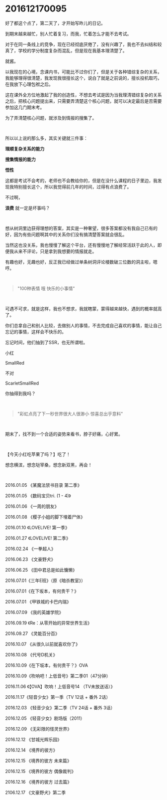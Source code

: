 # 201612170095

好了都这个点了，第二天了，才开始写昨儿的日记。

到期末越来越忙，别人忙着复习，而我，忙着怎么才能不去考试。

对于在同一条线上的竞争，现在已经彻底厌倦了，没有兴趣了，我也不去纠结和较真了，学校的学分制度复杂而混乱，但是现在我基本理清楚了。

就酱。

以我现在的心境，念课内书，可能比不过你们了，但是关于各种错综复杂的关系，我能够理得很清楚，我发现我很擅长这个，说白了就是之前说的，擅长投机取巧，在我放下心理包袱之后。

这在课外全方位地激起了我的创造性，不想去考试是因为当我理清错综复杂的关系之后，把核心问题提出来，只需要弄清楚这个核心问题，就可以决定最后是否需要参加这几门期末考。

为了弄清楚核心问题，就涉及到情报的搜集了。

<br/>

所以以上说的那么多，其实关键就三件事：

**理顺复杂关系的能力**

**搜集情报的能力**

**悟性**

这都是考试不会考的，老师也不会教给你的，但是在没什么课程的日子里边，我发现我特别擅长这个，所以我觉得前几年的时间，过得有点浪费了。

不过啊，

**浪费** 就一定是坏事吗？

<br/>

想从树洞里边获得理想的答案，其实是一种奢望，很多答案都没有我自己已有的好，因为有些问题啊其中的关系你们没有搞清楚答案就会很乱。

当然这也没关系，我也慢慢了解这个平台，还有慢慢地了解经常活跃于此的人，即便我从来不评论，只是拿到我想要的情报就走。

有趣也好，无趣也好，反正我已经做过单条树洞评论楼数破三位数的洞主啦，嗯哼。

<br/>

> "100种表情 哦 快乐的小事情"

<br/>

可遇不可求，就是这样，我也不想求，我就瞎蒙，蒙得越来越快，遇到的概率就高了。

你们总拿自己和别人比较，去做别人的事情，不去完成自己喜欢的事情，能让自己忘记的事情，这样会不快乐的。

忘记时间，他们抽到了SSR，也无所谓啦。

小红

SmallRed

不对

ScarletSmallRed

你抽得到我吗？

<br/>

> "彩虹点亮了下一秒世界很大人很渺小 惊喜总出乎意料"

<br/>

期末了，找不到一个合适的姿势来看书，脖子好痛，心好累。

<br/>

【今天小红吃苹果了吗？】吃了！

想念横滨，想念哒宰桑，想念新双黑，再会！

<br/>

2016.01.05 《某魔法禁书目录 第二季》

2016.01.05 《数码宝贝tri. (1 - 4)》

2016.01.06 《一周的朋友》

2016.01.08 《樱子小姐的脚下埋着尸体》

2016.01.10 《LOVELIVE! 第一季》

2016.01.27 《LOVELIVE! 第二季》

2016.02.24 《一拳超人》

2016.06.23 《文豪野犬》

2016.06.25 《田中君总是如此慵懒》

2016.07.01《三年E班》（原《暗杀教室》）

2016.07.01《在下坂本，有何贵干？》

2016.07.01 《甲铁城的卡巴内瑞》

2016.07.09 《我的英雄学院》

2016.09.19 《Re：从零开始的异常世界生活》

2016.09.27 《灵能百分百》

2016.10.07 《从很久以前就喜欢你了》

2016.10.08 《代号D机关》

2016.10.09《在下坂本，有何贵干？》OVA

2016.10.09《吹响吧！上低音号》第二季01（47分钟）

2016.11.06 《【OVA】吹响！上低音号14 （TV未放送话）》

2016.11.17《轻音少女》第一季（TV 12话 + 番外 2话）

2016.12.03 《轻音少女》第二季（TV 24话 + 番外 3话）

2016.12.05 《轻音少女》剧场版（2011）

2016.12.09 《无彩限的怪灵世界》 

2016.12.12 《甘城光辉乐园》

2016.12.14 《境界的彼方》

2016.12.15 《境界的彼方 未来篇》

2016.12.15 《境界的彼方 偶像裁判》

2016.12.16 《境界的彼方 过去篇》

2106.12.17 《文豪野犬》第二季